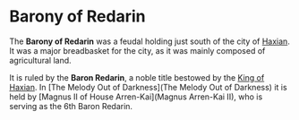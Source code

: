 # Barony of Redarin

The **Barony of Redarin** was a feudal holding just south of the city of [Haxian](Haxian). It was a major breadbasket for the city, as it was mainly composed of agricultural land. 

It is ruled by the **Baron Redarin**, a noble title bestowed by the [King of Haxian](Naravan). In [The Melody Out of Darkness](The Melody Out of Darkness) it is held by [Magnus II of House Arren-Kai](Magnus Arren-Kai II), who is serving as the 6th Baron Redarin.

